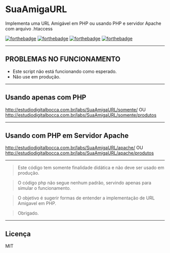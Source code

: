# SuaAmigaURL #

Implementa uma URL Amigável em PHP ou usando PHP e servidor Apache com arquivo .htaccess

[![forthebadge](http://forthebadge.com/images/badges/contains-cat-gifs.svg)](http://forthebadge.com)
[![forthebadge](http://forthebadge.com/images/badges/uses-badges.svg)](http://forthebadge.com)
[![forthebadge](http://forthebadge.com/images/badges/contains-technical-debt.svg)](http://forthebadge.com)
[![forthebadge](http://forthebadge.com/images/badges/built-by-developers.svg)](http://forthebadge.com)

---

## PROBLEMAS NO FUNCIONAMENTO ##

- Este script não está funcionando como esperado.
- Não use em produção.

---

## Usando apenas com PHP ##

<http://estudiodigitalbocca.com.br/labs/SuaAmigaURL/somente/>
OU
<http://estudiodigitalbocca.com.br/labs/SuaAmigaURL/somente/produtos>

---

## Usando com PHP em Servidor Apache ##

<http://estudiodigitalbocca.com.br/labs/SuaAmigaURL/apache/>
OU
<http://estudiodigitalbocca.com.br/labs/SuaAmigaURL/apache/produtos>

---

> Este código tem somente finalidade didática e não deve ser usado em produção.

> O código php não segue nenhum padrão, servindo apenas para simular o funcionamento.

> O objetivo é sugerir formas de entender a implementação de URL Amigavel em PHP.

> Obrigado.

---

## Licença ##

MIT